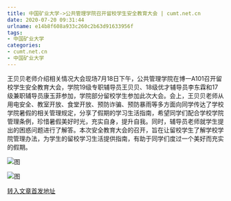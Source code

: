 ```yaml
---
title: 中国矿业大学->公共管理学院召开留校学生安全教育大会 | cumt.net.cn
date: 2020-07-20 09:31:44
urlname: e14b8f608a933c260c2b63d91633956f
tags: 
- 中国矿业大学
categories:
- cumt.net.cn
- 中国矿业大学
---
```

王贝贝老师介绍相关情况大会现场7月18日下午，公共管理学院在博一A101召开留校学生安全教育大会，学院19级专职辅导员王贝贝、18级优才辅导员李东霖和17级兼职辅导员康玉菲参加，学院部分留校学生参加此次大会。会上，王贝贝老师从用电安全、教室开放、食堂开放、预防诈骗、预防暴雨等多方面向同学传达了学校学院暑假的相关管理规定，分享了假期的学习生活指南，希望同学们配合学校学院管理条例，珍惜暑假美好时光，充实自身，提升自我。同时，辅导员老师就学生提出的困惑问题进行了解答。本次安全教育大会的召开，旨在让留校学生了解学校学院管理办法，为学生的留校学习生活提供指南，有助于同学们度过一个美好而充实的假期。

![图](http://xwzx.cumt.edu.cn/_upload/article/images/c5/74/cc7b497946ac931bac10ecb43dc7/171cb658-68fe-4054-950b-aacdd4359e4a.jpg)

![图](http://xwzx.cumt.edu.cn/_upload/article/images/c5/74/cc7b497946ac931bac10ecb43dc7/b09c6c13-2cab-461c-9c75-95194313b29a.jpg)

[转入文章首发地址](http://xwzx.cumt.edu.cn/ba/46/c523a571974/page.htm)
